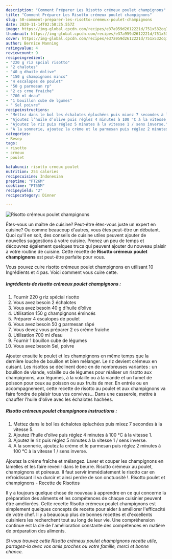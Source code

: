 ```yaml
---
description: "Comment Préparer Les Risotto crémeux poulet champignons"
title: "Comment Préparer Les Risotto crémeux poulet champignons"
slug: 50-comment-preparer-les-risotto-cremeux-poulet-champignons
date: 2020-11-14T02:50:25.557Z
image: https://img-global.cpcdn.com/recipes/e37a959d2612221d/751x532cq70/risotto-cremeux-poulet-champignons-photo-principale-de-la-recette.jpg
thumbnail: https://img-global.cpcdn.com/recipes/e37a959d2612221d/751x532cq70/risotto-cremeux-poulet-champignons-photo-principale-de-la-recette.jpg
cover: https://img-global.cpcdn.com/recipes/e37a959d2612221d/751x532cq70/risotto-cremeux-poulet-champignons-photo-principale-de-la-recette.jpg
author: Bernice Manning
ratingvalue: 4
reviewcount: 9
recipeingredient:
- "220 g riz spcial risotto"
- "2 chalotes"
- "40 g dhuile dolive"
- "150 g champignons mincs"
- "4 escalopes de poulet"
- "50 g parmesan rp"
- "2 cs crme fraiche"
- "700 ml deau"
- "1 bouillon cube de lgumes"
- " Sel poivre"
recipeinstructions:
- "Mettez dans le bol les échalotes épluchées puis mixez 7 secondes à la vitesse 5."
- "Ajoutez l’huile d’olive puis réglez 4 minutes à 100 °C à la vitesse 1."
- "Ajoutez le riz puis réglez 5 minutes à la vitesse 1 / sens inverse."
- "A la sonnerie, ajoutez la crème et le parmesan puis réglez 2 minutes à 100 °C à la vitesse 1 / sens inverse."
categories:
- Resep
tags:
- risotto
- crmeux
- poulet

katakunci: risotto crmeux poulet 
nutrition: 254 calories
recipecuisine: Indonesian
preptime: "PT26M"
cooktime: "PT55M"
recipeyield: "2"
recipecategory: Dinner

---
```



![Risotto crémeux poulet champignons](https://img-global.cpcdn.com/recipes/e37a959d2612221d/751x532cq70/risotto-cremeux-poulet-champignons-photo-principale-de-la-recette.jpg)

Êtes-vous un maître de cuisine? Peut-être êtes-vous juste un expert en cuisine? Ou comme beaucoup d'autres, vous êtes peut-être un débutant. Quoi qu'il en soit, des conseils de cuisine utiles peuvent ajouter de nouvelles suggestions à votre cuisine. Prenez un peu de temps et découvrez également quelques trucs qui peuvent ajouter du nouveau plaisir à votre routine de cuisine. Cette recette de <strong> Risotto crémeux poulet champignons </strong> est peut-être parfaite pour vous.

<!--inarticleads1-->

Vous pouvez cuire risotto crémeux poulet champignons en utilisant 10 Ingrédients et 4 pas. Voici comment vous cuire cette.

##### Ingrédients de risotto crémeux poulet champignons :

1. Fournir 220 g riz spécial risotto
1. Vous avez besoin 2 échalotes
1. Vous avez besoin 40 g d’huile d’olive
1. Utilisation 150 g champignons émincés
1. Préparer 4 escalopes de poulet
1. Vous avez besoin 50 g parmesan râpé
1. Vous devez vous préparer 2 cs crème fraiche
1. Utilisation 700 ml d’eau
1. Fournir 1 bouillon cube de légumes
1. Vous avez besoin  Sel, poivre


Ajouter ensuite le poulet et les champignons en même temps que la dernière louche de bouillon et bien mélanger. Le riz devient crémeux en cuisant. Les risottos se déclinent donc en de nombreuses variantes : un bouillon de viande, volaille ou de légumes pour réaliser un risotto aux champignons, aux légumes, à la volaille ou à la viande et un fumet de poisson pour ceux au poisson ou aux fruits de mer. En entrée ou en accompagnement, cette recette de risotto au poulet et aux champignons va faire fondre de plaisir tous vos convives… Dans une casserole, mettre à chauffer l&#39;huile d&#39;olive avec les échalotes hachées. 

<!--inarticleads2-->

##### Risotto crémeux poulet champignons instructions :

1. Mettez dans le bol les échalotes épluchées puis mixez 7 secondes à la vitesse 5.
1. Ajoutez l’huile d’olive puis réglez 4 minutes à 100 °C à la vitesse 1.
1. Ajoutez le riz puis réglez 5 minutes à la vitesse 1 / sens inverse.
1. A la sonnerie, ajoutez la crème et le parmesan puis réglez 2 minutes à 100 °C à la vitesse 1 / sens inverse.


Ajoutez la crème fraîche et mélangez. Laver et couper les champignons en lamelles et les faire revenir dans le beurre. Risotto crémeux au poulet, champignons et poireaux. Il faut servir immédiatement le risotto car en refroidissant il va durcir et ainsi perdre de son onctuosité !. Risotto poulet et champignons - Recette de Risottos 

<!--inarticleads1-->

<p>
Il y a toujours quelque chose de nouveau à apprendre en ce qui concerne la préparation des aliments et les compétences de chaque cuisinier peuvent être améliorées. Cette recette Risotto crémeux poulet champignons est simplement quelques concepts de recette pour aider à améliorer l'efficacité de votre chef. Il y a beaucoup plus de bonnes recettes et d'excellents cuisiniers les recherchent tout au long de leur vie. Une compréhension continue est la clé de l'amélioration constante des compétences en matière de préparation des aliments.
</p>

<p>
<i>Si vous trouvez cette Risotto crémeux poulet champignons recette utile, partagez-la avec vos amis proches ou votre famille, merci et bonne chance.</i>
</p>
